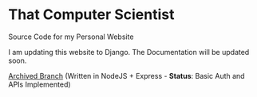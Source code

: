# That Computer Scientist
Source Code for my Personal Website

I am updating this website to Django. The Documentation will be updated soon.

[Archived Branch](https://github.com/luciferreeves/thatcomputerscientist/tree/archived) (Written in NodeJS + Express - **Status**: Basic Auth and APIs Implemented)

